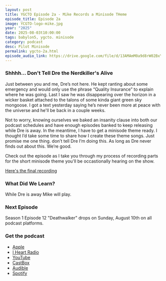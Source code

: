 ```yaml
---
layout: post
title: YGCTO Episode 2a - Mike Records a Minisode THeme
episode_title: Episode 2a
image: YCGTO-logo-mike.jpg
year: "2025"
date: 2025-08-03t10:00:00
tags: babylon5, ygcto. minisode
category: podcast
desc: Pilot Minisode
permalink: ygcto-2a.html
episode_audio_link: https://drive.google.com/file/d/13AMAmM0a9d8rW02BxYuNBi7yS8j5HUlV/view?usp=sharing
---
```


### Shhhh... Don't Tell Dre the Nerdkiller's Alive 

Just between you and me, Dre’s not here. He kept ranting about some emergency and would only use the phrase “Quality Insurance” to explain where he was going. Last I saw he was disappearing over the horizon in a wicker basket attached to the talons of some kinda giant green sky mongoose. I got a text yesterday saying he’s never been more at peace with the universe and he'll be back in a couple weeks.

Not to worry, knowing ourselves we baked an insanity clause into both our podcast schedules and have enough episodes banked to keep releasing while Dre is away. In the meantime, I have to get a minisode theme ready. I thought I’d take some time to share how I create these theme songs. Just promise me one thing. don’t tell Dre I‘m doing this. As long as Dre never finds out about this. We’re good.

Check out the episode as I take you through my process of recording parts for the short minisode theme you'll be occastionally hearing on the show.

<a href="https://drive.google.com/file/d/1TwiWHgR2mw3OhavWLyOYc_P9vxGnOYkH/view?usp=sharing" target="_blank"> Here's the final recording</a>

### What Did We Learn?

While Dre is away Mike will play.

### Next Episode

Season 1 Episode 12 "Deathwalker" drops on Sunday, August 10th on all podcast platforms.

### Get the podcast

- <a href="https://podcasts.apple.com/us/podcast/you-gotta-check-this-out/id1827840063" target="_blank">Apple</a>
- <a href="https://www.iheart.com/podcast/269-you-gotta-check-this-out-286870826/" target="_blank">I Heart Radio</a>
- <a href="https://www.youtube.com/watch?v=tJklo8C_wLk&list=PL5N0kOYu7gH4ttYHJz4vlQNiwhAcNDIYe" target="_blank">YouTube</a>
- <a href="https://castbox.fm/channel/You-Gotta-Check-This-Out!-id6684593?country=us" target="_blank">CastBox</a>
- <a href="https://www.audible.com/podcast/ITEM_NAME/B0FHZD3TV9?qid=1753047101&sr=1-1&ref_pageloadid=not_applicable&pf_rd_p=83218cca-c308-412f-bfcf-90198b687a2f&pf_rd_r=1Y22648K70VFN579SFNF&plink=MgJUQtEbuvASs5gh&pageLoadId=CkYrwLMhoqxJDaDb&creativeId=0d6f6720-f41c-457e-a42b-8c8dceb62f2c&ref=a_search_c3_lProduct_1_1" target="_blank">Audible</a>
- <a href="https://open.spotify.com/show/4IQrAJ74XC2gd70U9OG1qq" target="_blank">Spotify</a>
